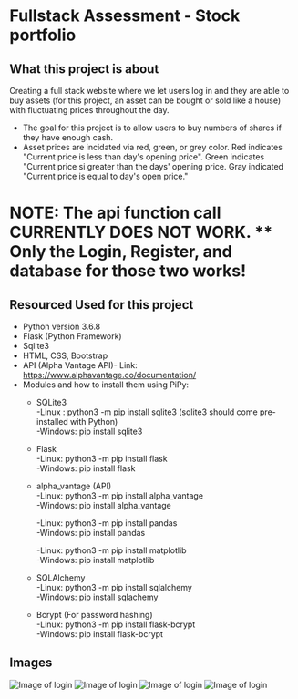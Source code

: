 # Fullstack Assessment - Stock portfolio

## What this project is about
Creating a full stack website where we let users log in and they are able to buy assets (for this project, an asset can be bought or sold like a house) with fluctuating prices throughout the day.

- The goal for this project is to allow users to buy numbers of shares if they have enough cash. 
- Asset prices are incidated via red, green, or grey color. Red indicates "Current price is less than day's opening price". 
  Green indicates "Current price si greater than the days' opening price.
  Gray indicated "Current price is equal to day's open price."
 
# NOTE: The api function call CURRENTLY DOES NOT WORK. ** Only the Login, Register, and database for those two works!

## Resourced Used for this project
 * Python version 3.6.8
 * Flask (Python Framework)
 * Sqlite3 
 * HTML, CSS, Bootstrap
 * API (Alpha Vantage API)- Link: https://www.alphavantage.co/documentation/
 * Modules and how to install them using PiPy: 
    * SQLite3  
        -Linux : python3 -m pip install sqlite3 (sqlite3 should come pre-installed with Python)\
        -Windows: pip install sqlite3
    * Flask\
        -Linux: python3 -m pip install flask\
        -Windows: pip install flask
    * alpha_vantage (API)\
        -Linux: python3 -m pip install alpha_vantage\
        -Windows: pip install alpha_vantage
        
        -Linux: python3 -m pip install pandas\
        -Windows: pip install pandas
        
        -Linux: python3 -m pip install matplotlib\
        -Windows: pip install matplotlib
    * SQLAlchemy\
        -Linux: python3 -m pip install sqlalchemy\
        -Windows: pip install sqlachemy
    * Bcrypt (For password hashing)\
        -Linux: python3 -m pip install flask-bcrypt\
        -Windows: pip install flask-bcrypt 
        
 ## Images
 ![Image of login](https://imgur.com/UvEqpWf)
 ![Image of login](https://imgur.com/tVepBMv)
 ![Image of login](https://imgur.com/RMUu6sm)
 ![Image of login](https://imgur.com/8B3akKL)
 

